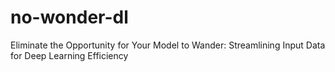 # no-wonder-dl
Eliminate the Opportunity for Your Model to Wander: Streamlining Input Data for Deep Learning Efficiency
